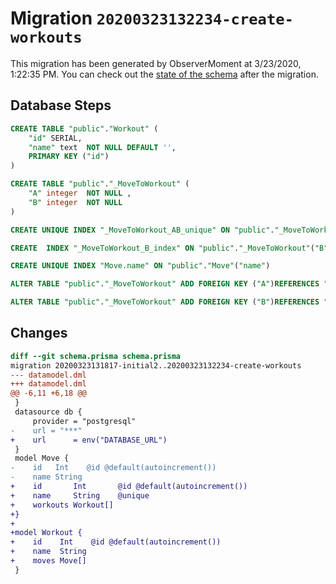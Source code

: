 # Migration `20200323132234-create-workouts`

This migration has been generated by ObserverMoment at 3/23/2020, 1:22:35 PM.
You can check out the [state of the schema](./schema.prisma) after the migration.

## Database Steps

```sql
CREATE TABLE "public"."Workout" (
    "id" SERIAL,
    "name" text  NOT NULL DEFAULT '',
    PRIMARY KEY ("id")
) 

CREATE TABLE "public"."_MoveToWorkout" (
    "A" integer  NOT NULL ,
    "B" integer  NOT NULL 
) 

CREATE UNIQUE INDEX "_MoveToWorkout_AB_unique" ON "public"."_MoveToWorkout"("A","B")

CREATE  INDEX "_MoveToWorkout_B_index" ON "public"."_MoveToWorkout"("B")

CREATE UNIQUE INDEX "Move.name" ON "public"."Move"("name")

ALTER TABLE "public"."_MoveToWorkout" ADD FOREIGN KEY ("A")REFERENCES "public"."Move"("id") ON DELETE CASCADE  ON UPDATE CASCADE

ALTER TABLE "public"."_MoveToWorkout" ADD FOREIGN KEY ("B")REFERENCES "public"."Workout"("id") ON DELETE CASCADE  ON UPDATE CASCADE
```

## Changes

```diff
diff --git schema.prisma schema.prisma
migration 20200323131817-initial2..20200323132234-create-workouts
--- datamodel.dml
+++ datamodel.dml
@@ -6,11 +6,18 @@
 }
 datasource db {
     provider = "postgresql"
-    url = "***"
+    url      = env("DATABASE_URL")
 }
 model Move {
-    id   Int    @id @default(autoincrement())
-    name String
+    id       Int       @id @default(autoincrement())
+    name     String    @unique
+    workouts Workout[]
+}
+
+model Workout {
+    id    Int    @id @default(autoincrement())
+    name  String
+    moves Move[]
 }
```


